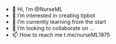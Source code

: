 - 👋 Hi, I’m @NurseML
- 👀 I’m interested in creating tipbot
- 🌱 I’m currently learning from the start
- 💞️ I’m looking to collaborate on ...
- 📫 How to reach me t.me/nurseML1975

<!---
NurseML/NurseML is a ✨ special ✨ repository because its `README.md` (this file) appears on your GitHub profile.
I wanna create tipbot ( bsc) for my extendswapgaw giveaways
--->
